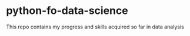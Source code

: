 # python-fo-data-science

This repo contains my progress and skills acquired so far in data analysis
